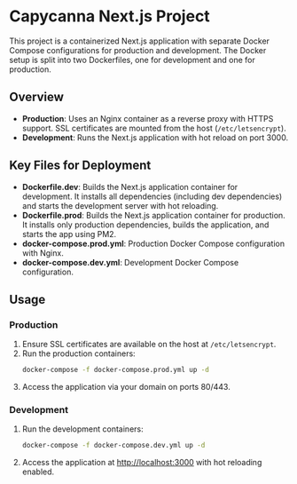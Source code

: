 # Capycanna Next.js Project

This project is a containerized Next.js application with separate Docker Compose configurations for production and development. The Docker setup is split into two Dockerfiles, one for development and one for production.

## Overview

- **Production**: Uses an Nginx container as a reverse proxy with HTTPS support. SSL certificates are mounted from the host (`/etc/letsencrypt`).
- **Development**: Runs the Next.js application with hot reload on port 3000.

## Key Files for Deployment

- **Dockerfile.dev**: Builds the Next.js application container for development. It installs all dependencies (including dev dependencies) and starts the development server with hot reloading.
- **Dockerfile.prod**: Builds the Next.js application container for production. It installs only production dependencies, builds the application, and starts the app using PM2.
- **docker-compose.prod.yml**: Production Docker Compose configuration with Nginx.
- **docker-compose.dev.yml**: Development Docker Compose configuration.

## Usage

### Production
1. Ensure SSL certificates are available on the host at `/etc/letsencrypt`.
2. Run the production containers:
   ```bash
   docker-compose -f docker-compose.prod.yml up -d
   ```
3. Access the application via your domain on ports 80/443.

### Development
1. Run the development containers:
   ```bash
   docker-compose -f docker-compose.dev.yml up -d
   ```
2. Access the application at [http://localhost:3000](http://localhost:3000) with hot reloading enabled.